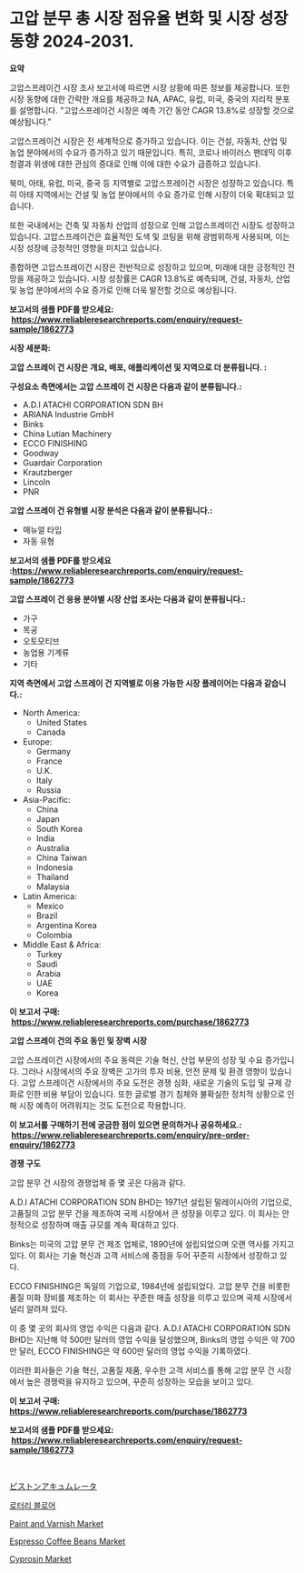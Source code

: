 <p><h1>고압 분무 총 시장 점유율 변화 및 시장 성장 동향 2024-2031.</h1></p><p><strong>요약</strong></p>
<p><p>고압스프레이건 시장 조사 보고서에 따르면 시장 상황에 따른 정보를 제공합니다. 또한 시장 동향에 대한 간략한 개요를 제공하고 NA, APAC, 유럽, 미국, 중국의 지리적 분포를 설명합니다. "고압스프레이건 시장은 예측 기간 동안 CAGR 13.8%로 성장할 것으로 예상됩니다." </p><p>고압스프레이건 시장은 전 세계적으로 증가하고 있습니다. 이는 건설, 자동차, 산업 및 농업 분야에서의 수요가 증가하고 있기 때문입니다. 특히, 코로나 바이러스 팬데믹 이후 청결과 위생에 대한 관심의 증대로 인해 이에 대한 수요가 급증하고 있습니다.</p><p>북미, 아태, 유럽, 미국, 중국 등 지역별로 고압스프레이건 시장은 성장하고 있습니다. 특히 아태 지역에서는 건설 및 농업 분야에서의 수요 증가로 인해 시장이 더욱 확대되고 있습니다.</p><p>또한 국내에서는 건축 및 자동차 산업의 성장으로 인해 고압스프레이건 시장도 성장하고 있습니다. 고압스프레이건은 효율적인 도색 및 코팅을 위해 광범위하게 사용되며, 이는 시장 성장에 긍정적인 영향을 미치고 있습니다.</p><p>종합하면 고압스프레이건 시장은 전반적으로 성장하고 있으며, 미래에 대한 긍정적인 전망을 제공하고 있습니다. 시장 성장률은 CAGR 13.8%로 예측되며, 건설, 자동차, 산업 및 농업 분야에서의 수요 증가로 인해 더욱 발전할 것으로 예상됩니다.</p></p>
<p><strong>보고서의 샘플 PDF를 받으세요: &nbsp;<a href="https://www.reliableresearchreports.com/enquiry/request-sample/1862773">https://www.reliableresearchreports.com/enquiry/request-sample/1862773</a></strong></p>
<p><strong>시장 세분화:</strong></p>
<p><strong> 고압 스프레이 건 시장은 개요, 배포, 애플리케이션 및 지역으로 더 분류됩니다. :</strong></p>
<p><strong>구성요소 측면에서는 고압 스프레이 건 시장은 다음과 같이 분류됩니다.:</strong></p>
<p><ul><li>A.D.I ATACHI CORPORATION SDN BH</li><li>ARIANA Industrie GmbH</li><li>Binks</li><li>China Lutian Machinery</li><li>ECCO FINISHING</li><li>Goodway</li><li>Guardair Corporation</li><li>Krautzberger</li><li>Lincoln</li><li>PNR</li></ul></p>
<p><strong> 고압 스프레이 건 유형별 시장 분석은 다음과 같이 분류됩니다.:</strong></p>
<p><ul><li>매뉴얼 타입</li><li>자동 유형</li></ul></p>
<p><strong>보고서의 샘플 PDF를 받으세요 :<a href="https://www.reliableresearchreports.com/enquiry/request-sample/1862773">https://www.reliableresearchreports.com/enquiry/request-sample/1862773</a></strong></p>
<p><strong> 고압 스프레이 건 응용 분야별 시장 산업 조사는 다음과 같이 분류됩니다.:</strong></p>
<p><ul><li>가구</li><li>목공</li><li>오토모티브</li><li>농업용 기계류</li><li>기타</li></ul></p>
<p><strong>지역 측면에서 고압 스프레이 건 지역별로 이용 가능한 시장 플레이어는 다음과 같습니다.:</strong></p>
<p><ul>
    <li>
        North America:
        <ul>
            <li>United States</li>
            <li>Canada</li>
        </ul>
    </li>
    <li>
        Europe:
        <ul>
            <li>Germany</li>
            <li>France</li>
            <li>U.K.</li>
            <li>Italy</li>
            <li>Russia</li>
        </ul>
    </li>
    <li>
        Asia-Pacific:
        <ul>
            <li>China</li>
            <li>Japan</li>
            <li>South Korea</li>
            <li>India</li>
            <li>Australia</li>
            <li>China Taiwan</li>
            <li>Indonesia</li>
            <li>Thailand</li>
            <li>Malaysia</li>
        </ul>
    </li>
    <li>
        Latin America:
        <ul>
            <li>Mexico</li>
            <li>Brazil</li>
            <li>Argentina Korea</li>
            <li>Colombia</li>
        </ul>
    </li>
    <li>
        Middle East & Africa:
        <ul>
            <li>Turkey</li>
            <li>Saudi</li>
            <li>Arabia</li>
            <li>UAE</li>
            <li>Korea</li>
        </ul>
    </li>
    </ul></p>
<p><strong>이 보고서 구매: &nbsp;<a href="https://www.reliableresearchreports.com/purchase/1862773">https://www.reliableresearchreports.com/purchase/1862773</a></strong></p>
<p><strong>고압 스프레이 건의 주요 동인 및 장벽 시장</strong></p>
<p><p>고압 스프레이건 시장에서의 주요 동력은 기술 혁신, 산업 부문의 성장 및 수요 증가입니다. 그러나 시장에서의 주요 장벽은 고가의 투자 비용, 안전 문제 및 환경 영향이 있습니다. 고압 스프레이건 시장에서의 주요 도전은 경쟁 심화, 새로운 기술의 도입 및 규제 강화로 인한 비용 부담이 있습니다. 또한 글로벌 경기 침체와 불확실한 정치적 상황으로 인해 시장 예측이 어려워지는 것도 도전으로 작용합니다.</p></p>
<p><strong>이 보고서를 구매하기 전에 궁금한 점이 있으면 문의하거나 공유하세요.: &nbsp;<a href="https://www.reliableresearchreports.com/enquiry/pre-order-enquiry/1862773">https://www.reliableresearchreports.com/enquiry/pre-order-enquiry/1862773</a></strong></p>
<p><strong>경쟁 구도</strong></p>
<p><p>고압 분무 건 시장의 경쟁업체 중 몇 곳은 다음과 같다.</p><p>A.D.I ATACHI CORPORATION SDN BHD는 1971년 설립된 말레이시아의 기업으로, 고품질의 고압 분무 건을 제조하여 국제 시장에서 큰 성장을 이루고 있다. 이 회사는 안정적으로 성장하며 매출 규모를 계속 확대하고 있다.</p><p>Binks는 미국의 고압 분무 건 제조 업체로, 1890년에 설립되었으며 오랜 역사를 가지고 있다. 이 회사는 기술 혁신과 고객 서비스에 중점을 두어 꾸준히 시장에서 성장하고 있다.</p><p>ECCO FINISHING은 독일의 기업으로, 1984년에 설립되었다. 고압 분무 건을 비롯한 품질 미화 장비를 제조하는 이 회사는 꾸준한 매출 성장을 이루고 있으며 국제 시장에서 널리 알려져 있다.</p><p>이 중 몇 곳의 회사의 영업 수익은 다음과 같다. A.D.I ATACHI CORPORATION SDN BHD는 지난해 약 500만 달러의 영업 수익을 달성했으며, Binks의 영업 수익은 약 700만 달러, ECCO FINISHING은 약 600만 달러의 영업 수익을 기록하였다.</p><p>이러한 회사들은 기술 혁신, 고품질 제품, 우수한 고객 서비스를 통해 고압 분무 건 시장에서 높은 경쟁력을 유지하고 있으며, 꾸준히 성장하는 모습을 보이고 있다.</p></p>
<p><strong>이 보고서 구매: &nbsp; <a href="https://www.reliableresearchreports.com/purchase/1862773">https://www.reliableresearchreports.com/purchase/1862773</a></strong></p>
<p><strong>보고서의 샘플 PDF를 받으세요: &nbsp;<a href="https://www.reliableresearchreports.com/enquiry/request-sample/1862773">https://www.reliableresearchreports.com/enquiry/request-sample/1862773</a></strong><strong></strong></p>
<p>&nbsp;</p>
<p><p><a href="https://github.com/xnljig2898992/Market-Research-Report-List-1/blob/main/4946409192247.md">ピストンアキュムレータ</a></p><p><a href="https://github.com/trmesnao7959541/Market-Research-Report-List-1/blob/main/7444711192062.md">로터리 블로어</a></p><p><a href="https://github.com/PeterParrish5/Market-Research-Report-List-3/blob/main/paint-and-varnish-market.md">Paint and Varnish Market</a></p><p><a href="https://view.publitas.com/reportprime-1/espresso-coffee-beans-market-research-report-provides-critical-insights-that-can-help-shape-business-development-and-investment-strategies/">Espresso Coffee Beans Market</a></p><p><a href="https://view.publitas.com/reportprime-1/decoding-the-cyprosin-market-a-deep-dive-into-the-latest-market-trends-market-segmentation-and-competitive-analysis/">Cyprosin Market</a></p></p>